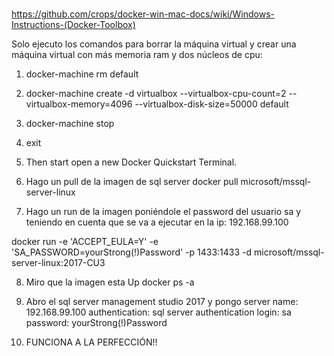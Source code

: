 # 
https://github.com/crops/docker-win-mac-docs/wiki/Windows-Instructions-(Docker-Toolbox)

Solo ejecuto los comandos para borrar la máquina virtual y crear una máquina virtual con más memoria ram y dos núcleos de cpu:

1. docker-machine rm default

2. docker-machine create -d virtualbox --virtualbox-cpu-count=2 --virtualbox-memory=4096 --virtualbox-disk-size=50000 default

3. docker-machine stop

4. exit

5. Then start open a new Docker Quickstart Terminal.

6. Hago un pull de la imagen de sql server
docker pull microsoft/mssql-server-linux

7. Hago un run de la imagen poniéndole el password del usuario sa y teniendo en cuenta que se va a ejecutar en la ip: 192.168.99.100

docker run -e 'ACCEPT_EULA=Y' -e 'SA_PASSWORD=yourStrong(!)Password' -p 1433:1433 -d microsoft/mssql-server-linux:2017-CU3

8. Miro que la imagen esta Up
docker ps -a

9. Abro el sql server management studio 2017 y pongo
server name: 192.168.99.100
authentication: sql server authentication
login: sa
password: yourStrong(!)Password

10. FUNCIONA A LA PERFECCIÓN!!


